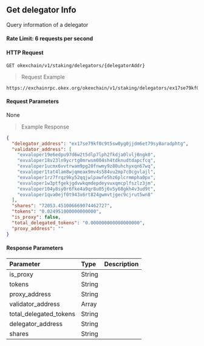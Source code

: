 ## Get delegator Info

Query information of a delegator

#### Rate Limit: 6 requests per second

#### HTTP Request

`GET okexchain/v1/staking/delegators/{delegatorAddr}`

> Request Example

```wiki
https://exchainrpc.okex.org/okexchain/v1/staking/delegators/ex17se79kf0c9t5sw0yg0jjdm6et79sy8aradphtg
```

#### Request Parameters

None
> Example Response

```json
{
  "delegator_address": "ex17se79kf0c9t5sw0yg0jjdm6et79sy8aradphtg",
  "validator_address": [
    "exvaloper19e6edpu97d6w2t5dlp7lph2fkdja0lvlj8ngk0",
    "exvaloper18v23ln9ycrtg0mrwsm004sh4tdknudtdapcfcq",
    "exvaloper1ucmx6vvtrwam9pg20fnwmy9z80uhchyxqn67wq",
    "exvaloper1tat4lam8wjqmeax9mv4s584vu2mp7c0cgvlajl",
    "exvaloper1rz7frqz9ky52qqjwlpawfe5hz6plcrmmpha0px",
    "exvaloper1w3ptfgekjgdvwkqmdepdeyvuxqmcplfszlz3jm",
    "exvaloper104y8sy0r6fke4a9qr8u05j6v5y68gkh4v3ud9t",
    "exvaloper1qva0ejf0t943x6rt824gwmvtjgec9cjrut5wn8"
  ],
  "shares": "72053.451006669074462727",
  "tokens": "0.024951000000000000",
  "is_proxy": false,
  "total_delegated_tokens": "0.000000000000000000",
  "proxy_address": ""
}
```

#### Response Parameters

| **Parameter** | **Type** | **Description**                                                                                                                                                                                                                                                      |
| :----------------- | :------- | :------------------------------------------------------------------------------------------------------------------------------------------------------------------------------------------------------------------------------------------------------------------- |
|  is_proxy             | String    | 				| 
|  tokens               | String    | 				| 
|  proxy_address        | String    | 				| 
|  validator_address    | Array    | 				| 
|  total_delegated_tokens| String    | 				| 
|  delegator_address    | String    | 				| 
|  shares               | String    | 				| 
